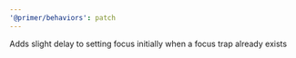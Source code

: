 ```yaml
---
'@primer/behaviors': patch
---
```


Adds slight delay to setting focus initially when a focus trap already exists
